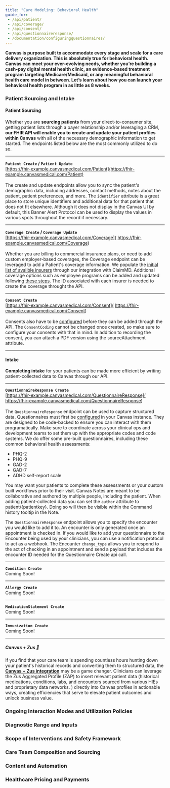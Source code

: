 ```yaml
---
title: "Care Modeling: Behavioral Health"
guide_for:
 - /api/patient/
 - /api/coverage/
 - /api/consent/
 - /api/questionnaireresponse/
 - /documentation/configuringquestionnaires/
---
```


**Canvas is purpose built to accommodate every stage and scale for a care delivery organization. This is absolutely true for behavioral health. Canvas can meet your ever-evolving needs, whether you’re building a cash-pay digital mental health clinic, an evidence-based treatment program targeting Medicare/Medicaid, or any meaningful behavioral health care model in between. Let’s learn about how you can launch your behavioral health program in as little as 8 weeks.**

### **Patient Sourcing and Intake**

#### Patient Sourcing

Whether you are **sourcing patients** from your direct-to-consumer site, getting patient lists through a payer relationship and/or leveraging a CRM, **our FHIR API will enable you to create and update your patient profiles within Canvas** with all of the necessary demographic information to get started. The endpoints listed below are the most commonly utilized to do so.

***
**`Patient Create` / `Patient Update`** <br>
[https://fhir-example.canvasmedical.com/Patient](https://fhir-example.canvasmedical.com/Patient) <br><br>
The create and update endpoints allow you to sync the patient's demographic data, including addresses, contact methods, notes about the patient, patient preferences, and more. The `identifier` attribute is a great place to store unique identifiers and additional data for that patient that does not fit elsewhere. Although it does not display in the Canvas UI by default, this Banner Alert Protocol can be used to display the values in various spots throughout the record if necessary. 

***
**`Coverage Create` / `Coverage Update`** <br>
[https://fhir-example.canvasmedical.com/Coverage](
https://fhir-example.canvasmedical.com/Coverage)<br><br>
Whether you are billing to commercial insurance plans, or need to add custom employer-based coverages, the Coverage endpoint can be leveraged to add a Patient's coverage information. We populate the [initial list of availble insurers](https://www.claim.md/payer_list.html) through our integration with ClaimMD. Additional coverage options such as employee programs can be added and updated following [these steps](https://canvas-medical.zendesk.com/hc/en-us/articles/360062281054-Managing-Insurers). The ID associated with each insurer is needed to create the coverage throught the API. 

***
**`Consent Create`** <br>
[https://fhir-example.canvasmedical.com/Consent](
https://fhir-example.canvasmedical.com/Consent)<br><br>
Consents also have to be [configured](https://canvas-medical.zendesk.com/hc/en-us/articles/5524511564947-Patient-Consents) before they can be added through the API. The `ConsentCoding` cannot be changed once created, so make sure to configure your consents with that in mind. In addition to recording the consent, you can attach a PDF version using the sourceAttachment attribute. 

***

#### Intake

**Completing intake** for your patients can be made more efficient by writing patient-collected data to Canvas through our API. 

***
**`QuestionnaireResponse Create`** <br>
[https://fhir-example.canvasmedical.com/QuestionnaireResponse](
https://fhir-example.canvasmedical.com/QuestionnaireResponse)<br><br>
The `QuestionnaireResponse` endpoint can be used to capture structured data. Questionnaires must first be [configured](https://main.d298pum72820gn.amplifyapp.com/documentation/ConfiguringQuestionnaires/) in your Canvas instance. They are designed to be code-backed to ensure you can interact with them programatically. Make sure to coordinate across your clinical ops and development teams to set them up with the appropriate codes and code systems. We do offer some pre-built questionnaires, including these common behavioral health assessments:<Br>
<ul>
<li>PHQ-2</li>
<li>PHQ-9</li>
<li>GAD-2</li>
<li>GAD-7</li>
<li>ADHD self-report scale</li>
</ul>

You may want your patients to complete these assessments or your custom built workflows prior to their visit. Canvas Notes are meant to be collaborative and authored by multiple people, including the patient. When adding patient-collected data you can set the `author` attribute to patient/{patientkey}. Doing so will then be visible within the Command history tooltip in the Note.<br>

The `QuestionnaireResponse` endpoint allows you to specify the encounter you would like to add it to. An encounter is only generated once an appointment is checked in. If you would like to add your questionnaire to the Encounter being used by your clinicians, you can use a notification protocol to act as a webhook. The Encounter `change_type` allows you to respond to the act of checking in an appointment and send a payload that includes the encounter ID needed for the Questionnaire Create api call. 



***
**`Condition Create`** <br>
Coming Soon!

***
**`Allergy Create`** <br>
Coming Soon!

***
**`MedicationStatement Create`** <br>
Coming Soon!

***
**`Immunization Create`** <br>
Coming Soon!

***


##### Canvas + Zus 🔱 

If you find that your care team is spending countless hours hunting down your patient's historical records and converting them to structured data, the [**Canvas + Zus integration**](https://www.prnewswire.com/news-releases/canvas-medical-and-zus-announce-strategic-product-partnership-redefining-the-speed-and-effectiveness-of-collaborative-development-in-healthtech-301736901.html) may be a game changer.  Clinicians can leverage the Zus Aggregated Profile (ZAP) to insert relevant patient data (historical medications, conditions, labs, and encounters sourced from various HIEs and proprietary data networks. ) directly into Canvas profiles in actionable ways, creating efficiencies that serve to elevate patient outcomes and unlock business value. 


### **Ongoing Interaction Modes and Utilization Policies**
### **Diagnostic Range and Inputs**
### **Scope of Interventions and Safety Framework**
### **Care Team Composition and Sourcing**
### **Content and Automation**
### **Healthcare Pricing and Payments**
